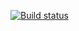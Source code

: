 [![Build status](https://ci.appveyor.com/api/projects/status/49xr370u0s9mbt9b?svg=true)](https://ci.appveyor.com/project/Ambickatus/hw-java-pageobjects)
